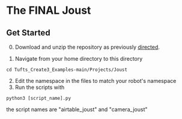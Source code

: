 # The FINAL Joust 

## Get Started

0. Download and unzip the repository as previously [directed](https://github.com/brianabouchard/Tufts_Create3_Examples/blob/main/README.md).

1. Navigate from your home directory to this directory 
```
cd Tufts_Create3_Examples-main/Projects/Joust
```
2. Edit the namespace in the files to match your robot's namespace
3. Run the scripts with 
```
python3 [script_name].py
```
the script names are "airtable_joust" and "camera_joust"
